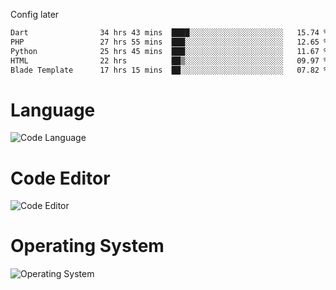 <!-- ## Hi there 👋 -->
Config later

<!--
**rickrck/rickrck** is a ✨ _special_ ✨ repository because its `README.md` (this file) appears on your GitHub profile.

Here are some ideas to get you started:

- 🔭 I’m currently working on ...
- 🌱 I’m currently learning ...
- 👯 I’m looking to collaborate on ...
- 🤔 I’m looking for help with ...
- 💬 Ask me about ...
- 📫 How to reach me: ...
- 😄 Pronouns: ...
- ⚡ Fun fact: ...
-->

<!--START_SECTION:waka-->

```txt
Dart                34 hrs 43 mins  ████░░░░░░░░░░░░░░░░░░░░░   15.74 %
PHP                 27 hrs 55 mins  ███░░░░░░░░░░░░░░░░░░░░░░   12.65 %
Python              25 hrs 45 mins  ███░░░░░░░░░░░░░░░░░░░░░░   11.67 %
HTML                22 hrs          ██▒░░░░░░░░░░░░░░░░░░░░░░   09.97 %
Blade Template      17 hrs 15 mins  ██░░░░░░░░░░░░░░░░░░░░░░░   07.82 %
```

<!--END_SECTION:waka-->

# Language
![Code Language](https://wakatime.com/share/@Rie/857855bd-8826-4360-bd0b-30668e651616.svg)

# Code Editor
![Code Editor](https://wakatime.com/share/@Rie/630d1d98-3d54-4afd-a23d-fa79134fc528.svg)

# Operating System
![Operating System](https://wakatime.com/share/@Rie/a7b1eb7d-159b-4b03-8226-3a05ad998782.svg)
